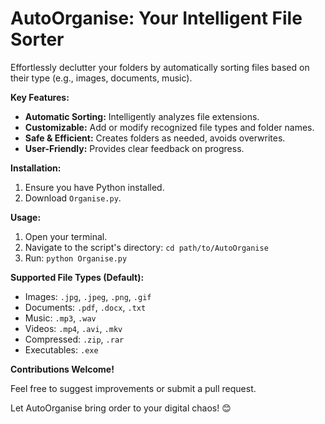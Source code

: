 # AutoOrganise: Your Intelligent File Sorter

Effortlessly declutter your folders by automatically sorting files based on their type (e.g., images, documents, music). 

**Key Features:**

* **Automatic Sorting:** Intelligently analyzes file extensions.
* **Customizable:** Add or modify recognized file types and folder names.
* **Safe & Efficient:** Creates folders as needed, avoids overwrites.
* **User-Friendly:** Provides clear feedback on progress.

**Installation:**

1. Ensure you have Python installed.
2. Download `Organise.py`.

**Usage:**

1. Open your terminal.
2. Navigate to the script's directory: `cd path/to/AutoOrganise`
3. Run: `python Organise.py`


**Supported File Types (Default):**

* Images: `.jpg`, `.jpeg`, `.png`, `.gif`
* Documents: `.pdf`, `.docx`, `.txt`
* Music: `.mp3`, `.wav`
* Videos: `.mp4`, `.avi`, `.mkv`
* Compressed: `.zip`, `.rar`
* Executables: `.exe`

**Contributions Welcome!** 

Feel free to suggest improvements or submit a pull request.

Let AutoOrganise bring order to your digital chaos! 😊

